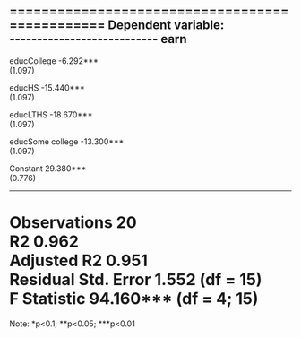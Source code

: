 
===============================================
                        Dependent variable:    
                    ---------------------------
                               earn            
-----------------------------------------------
educCollege                  -6.292***         
                              (1.097)          
                                               
educHS                      -15.440***         
                              (1.097)          
                                               
educLTHS                    -18.670***         
                              (1.097)          
                                               
educSome college            -13.300***         
                              (1.097)          
                                               
Constant                     29.380***         
                              (0.776)          
                                               
-----------------------------------------------
Observations                    20             
R2                             0.962           
Adjusted R2                    0.951           
Residual Std. Error       1.552 (df = 15)      
F Statistic           94.160*** (df = 4; 15)   
===============================================
Note:               *p<0.1; **p<0.05; ***p<0.01
